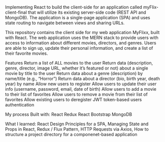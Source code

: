 Implementing React to build the client-side for an application called myFlix-client-final that will utilize its existing server-side code (REST API and MongoDB). The application is a single-page application (SPA) and uses state routing to navigate between views and sharing URLs.

This repository contains the client side for my web application MyFlixx, built with React. The web application uses the MERN stack to provide users with access to information about different movies, directors, and genres. Users are able to sign up, update their personal information, and create a list of their favorite movies.

Features
Return a list of ALL movies to the user
Return data (description, genre, director, image URL, whether it’s featured or not) about a single movie by title to the user
Return data about a genre (description) by name/title (e.g., “Horror”)
Return data about a director (bio, birth year, death year) by name
Allow new users to register
Allow users to update their user info (username, password, email, date of birth)
Allow users to add a movie to their list of favorites
Allow users to remove a movie from their list of favorites
Allow existing users to deregister
JWT token-based users authentication


My process Built with:
React
Redux
React Bootstrap
MongoDB

What I learned:
React Design Principles for a SPA,
Managing State and Props in React,
Redux / Flux Pattern,
HTTP Requests via Axios,
How to structure a project directory for a componenet-based application
